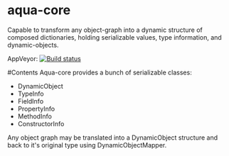 aqua-core
=========
Capable to transform any object-graph into a dynamic structure of composed dictionaries, holding serializable values, type information, and dynamic-objects.

AppVeyor: [![Build status](https://ci.appveyor.com/api/projects/status/98rc3yav530hlw1c?svg=true)](https://ci.appveyor.com/project/6bee/aqua-core)

#Contents
Aqua-core provides a bunch of serializable classes:
* DynamicObject
* TypeInfo
* FieldInfo
* PropertyInfo
* MethodInfo
* ConstructorInfo

Any object graph may be translated into a DynamicObject structure and back to it's original type using DynamicObjectMapper.